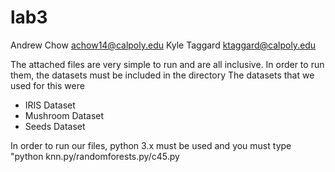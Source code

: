 # lab3

Andrew Chow achow14@calpoly.edu
Kyle Taggard ktaggard@calpoly.edu

The attached files are very simple to run and are all inclusive. In order to run them, the datasets must be included in the directory
The datasets that we used for this were

- IRIS Dataset
- Mushroom Dataset
- Seeds Dataset

In order to run our files, python 3.x must be used and you must type "python knn.py/randomforests.py/c45.py
